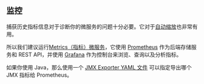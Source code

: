 ## 监控

捕获历史指标信息对于诊断你的微服务的问题十分必要。它对于[自动缩放](elasticity.html)也非常有用。

所以我们建议运行[Metrics（指标）微服务](../metrics.html)，它使用 [Prometheus](http://prometheus.io/) 作为后端存储服务和 REST API，并使用 [Grafana](http://grafana.org/) 作为控制台来浏览、查询以及分析指标。

如果你使用 Java，那么使用一个 [JMX Exporter YAML 文件](https://github.com/prometheus/jmx_exporter) 可以指定导出哪个 JMX 指标给 Prometheus。